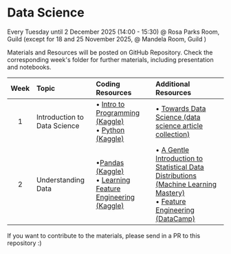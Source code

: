 # Data Science 

Every Tuesday until 2 December 2025 (14:00 - 15:30) @ Rosa Parks Room, Guild (except for 18 and 25 November 2025, @ Mandela Room, Guild )

Materials and Resources will be posted on GitHub Repository. Check the corresponding week's folder for further materials, including presentation and notebooks.


| Week | Topic | Coding Resources | Additional Resources |
|:------:|:-------|:------------------------|:---------------------------|
| 1 | Introduction to Data Science | • [Intro to Programming (Kaggle)](https://www.kaggle.com/learn/intro-to-programming) <br> • [Python (Kaggle)](https://www.kaggle.com/learn/python) | • [Towards Data Science (data science article collection)](https://towardsdatascience.com/) |
| 2 | Understanding Data | •[Pandas (Kaggle)](https://www.kaggle.com/learn/pandas) <br> • [Learning Feature Engineering (Kaggle)](https://www.kaggle.com/learn/feature-engineering) | • [A Gentle Introduction to Statistical Data Distributions (Machine Learning Mastery)](https://machinelearningmastery.com/statistical-data-distributions/) <br> • [Feature Engineering (DataCamp)](https://www.datacamp.com/tutorial/feature-engineering)|


If you want to contribute to the materials, please send in a PR to this repository :)
